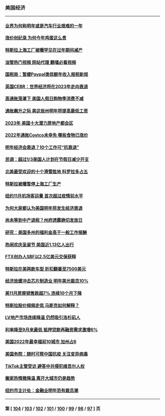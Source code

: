 ### 美国经济
---
#### [业界为何称明年或是汽车行业艰难的一年](../../pages/ncid1078158/n13893108.md?12281245) 
#### [涨价创纪录 为何今年鸡蛋这么贵](../../pages/ncid1078158/n13893013.md?12281245) 
#### [特斯拉上海工厂被曝罕见在过年期间减产](../../pages/ncid1078158/n13892995.md?12281245) 
#### [油管热门视频 网站代理 翻墙必看视频](http://138.2.39.72:81/youtube.html?epic-marker?12281245)
#### [国税局：暂缓Paypal类低额年收入报税新规](../../pages/ncid1078158/n13892439.md?12281245) 
#### [英国CEBR：世界经济将在2023年走向衰退](../../pages/ncid1078158/n13892330.md?12281245) 
#### [高通胀笼罩下 美国人假日购物季消费不减](../../pages/ncid1078158/n13892328.md?12281245) 
#### [通胀飙升之际 美这些州明年将提高最低工资](../../pages/ncid1078158/n13890057.md?12281245) 
#### [2023年 美国十大潜力房地产都会区](../../pages/ncid1078158/n13891871.md?12281245) 
#### [2022年通胀Costco未幸免 哪些食物已涨价](../../pages/ncid1078158/n13887986.md?12281245) 
#### [明年经济会衰退？10个工作可“抗衰退”](../../pages/ncid1078158/n13891236.md?12281245) 
#### [民调：超过1/3美国人计划在节假日减少开支](../../pages/ncid1078158/n13891337.md?12281245) 
#### [北美最受欢迎的十个滑雪胜地 科罗拉多占五](../../pages/ncid1078158/n13891297.md?12281245) 
#### [特斯拉被曝暂停上海工厂生产](../../pages/ncid1078158/n13891165.md?12281245) 
#### [纽约11月机场客运量 首次超过疫情前水平](../../pages/ncid1078158/n13890932.md?12281245) 
#### [为何大家都认为美国明年将发生经济衰退](../../pages/ncid1078158/n13890835.md?12281245) 
#### [尚未等到中产退税？州府透露确切发放日](../../pages/ncid1078158/n13890843.md?12281245) 
#### [研究：美国多州的福利金高于一般工作报酬](../../pages/ncid1078158/n13890115.md?12281245) 
#### [热闹欢庆圣诞节 美国近1.13亿人出行](../../pages/ncid1078158/n13890155.md?12281245) 
#### [FTX创办人SBF以2.5亿美元交保获释](../../pages/ncid1078158/n13890058.md?12281245) 
#### [特斯拉在美两款车型 折扣翻番至7500美元](../../pages/ncid1078158/n13889970.md?12281245) 
#### [经济放缓冲击芯片制造业 明年美光裁员10%](../../pages/ncid1078158/n13889938.md?12281245) 
#### [美11月房屋销售跌超7% 连续10个月下降](../../pages/ncid1078158/n13889387.md?12281245) 
#### [特斯拉股价频频走低 马斯克如何解释？](../../pages/ncid1078158/n13889319.md?12281245) 
#### [LV地产市场连续降温 仍然吸引洛杉矶人](../../pages/ncid1078158/n13889374.md?12281245) 
#### [利率降至9月来最低 抵押贷款再融资需求激增6%](../../pages/ncid1078158/n13889283.md?12281245) 
#### [美国2022年最幸福前10城市 加州占6](../../pages/ncid1078158/n13889279.md?12281245) 
#### [美国务院：随时可帮中国抗疫 关注变异病毒](../../pages/ncid1078158/n13889183.md?12281245) 
#### [TikTok主管受访 避答中共侵犯维吾尔人权](../../pages/ncid1078158/n13889049.md?12281245) 
#### [搬家热情微降温 离开大城市仍是趋势](../../pages/ncid1078158/n13888821.md?12281245) 
#### [纽约市主计处：金融业明年恐有裁员潮](../../pages/ncid1078158/n13888784.md?12281245) 

---
#### 第 [ [104](./104.md?12281245) / [103](./103.md?12281245) / [102](./102.md?12281245) / [101](./101.md?12281245) / [100](./100.md?12281245) / [99](./99.md?12281245) / [98](./98.md?12281245) / [97](./97.md?12281245) ] 页
